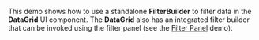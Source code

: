 This demo shows how to&nbsp;use a&nbsp;standalone **FilterBuilder** to&nbsp;filter data in&nbsp;the **DataGrid** UI component. The **DataGrid** also has an&nbsp;integrated filter builder that can be&nbsp;invoked using the filter panel (see the [Filter Panel](/Demos/WidgetsGallery/Demo/DataGrid/FilterPanel/jQuery/Light/) demo).